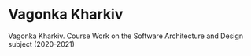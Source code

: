 # Vagonka Kharkiv
Vagonka Kharkiv. Course Work on the Software Architecture and Design subject (2020-2021)
